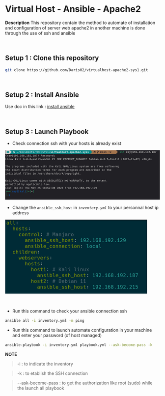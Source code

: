 # __Virtual Host - Ansible - Apache2__
__Description__
This repository contain the method to automate of
installation and configuration of server web apache2
in another machine is done through the use of ssh and
ansible

&nbsp;
## Setup 1 : Clone this repository
```sh
git clone https://github.com/Daris02/virtualhost-apache2-sys1.git
```

&nbsp;
## Setup 2 : Install  Ansible
Use doc in this link : [install ansible](https://docs.ansible.com/ansible/latest/installation_guide/intro_installation.html)

&nbsp;
## Setup 3 : Launch Playbook

- Check connection ssh with your hosts is already exist

![alt-img](/image/ssh_connection2.png)

- Change the `ansible_ssh_host` in _`inventory.yml`_ to your personnal host ip address

![alt-img](/image/inventory.png)

&nbsp;
- Run this command to check your ansible connection ssh
```sh
ansible all -i inventory.yml -m ping
``` 

- Run this command to launch automate configuration in your machine and enter your password (of host managed)
```sh
ansible-playbook -i inventory.yml playbook.yml --ask-become-pass -k
```
__NOTE__
>-i : to indicate the inventory 

>-k : to etablish the SSH connection

>--ask-become-pass : to get the authorization like root (sudo) while the launch all playbook

